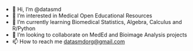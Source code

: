 - 👋 Hi, I’m @datasmd
- 👀 I’m interested in Medical Open Educational Resources
- 🌱 I’m currently learning Biomedical Statistics, Algebra, Calculus and R/Python
- 💞️ I’m looking to collaborate on MedEd and Bioimage Analysis projects
- 📫 How to reach me datasmdorg@gmail.com

<!---
datasmd/datasmd is a ✨ special ✨ repository because its `README.md` (this file) appears on your GitHub profile.
You can click the Preview link to take a look at your changes.
--->
